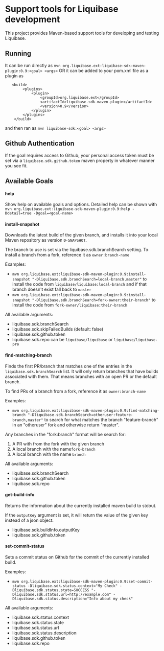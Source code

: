 # Support tools for Liquibase development

This project provides Maven-based support tools for developing and testing Liquibase.

## Running

It can be run directly as `mvn org.liquibase.ext:liquibase-sdk-maven-plugin:0.9:<goal> <args>` OR it can be added to your pom.xml file as a plugin as

```
   <build>
        <plugins>
            <plugin>
                <groupId>org.liquibase.ext</groupId>
                <artifactId>liquibase-sdk-maven-plugin</artifactId>
                <version>0.9</version>
            </plugin>
        </plugins>
    </build>
```

and then ran as `mvn liquibase-sdk:<goal> <args>`

## Github Authentication

If the goal requires access to Github, your personal access token must be set via a `liquibase.sdk.github.token` maven property in whatever manner you see fit.

## Available Goals

#### help

Show help on available goals and options. Detailed help can be shown with `mvn org.liquibase.ext:liquibase-sdk-maven-plugin:0.9:help -Ddetail=true -Dgoal=<goal-name>`

#### install-snapshot

Downloads the latest build of the given branch, and installs it into your local Maven repository as version `0-SNAPSHOT`.

The branch to use is set via the liquibase.sdk.branchSearch setting. To install a branch from a fork, reference it as `owner:branch-name`

Examples:
- `mvn org.liquibase.ext:liquibase-sdk-maven-plugin:0.9:install-snapshot "-Dliquibase.sdk.branchSearch=local-branch,master"` to install the code from `liquibase/liquibase:local-branch` and if that branch doesn't exist fall back to `master`
- `mvn org.liquibase.ext:liquibase-sdk-maven-plugin:0.9:install-snapshot "-Dliquibase.sdk.branchSearch=fork-owner:their-branch"` to install the code from `fork-owner/liquibase:their-branch`

All available arguments:

- liquibase.sdk.branchSearch
- liquibase.sdk.skipFailedBuilds (default: false)
- liquibase.sdk.github.token
- liquibase.sdk.repo can be `liquibase/liquibase` or `liquibase/liquibase-pro`

#### find-matching-branch

Finds the first PR/branch that matches one of the entries in the `liquibase.sdk.branchSearch` list. 
It will only return branches that have builds associated with them. That means branches with an open PR or the default branch.

To find PRs of a branch from a fork, reference it as `owner:branch-name`

Examples:
- `mvn org.liquibase.ext:liquibase-sdk-maven-plugin:0.9:find-matching-branch "-Dliquibase.sdk.branchSearch=otheruser:feature-branch,master"` to search for what matches the branch "feature-branch" in an "otheruser" fork and otherwise return "master".

Any branches in the "fork:branch" format will be search for:
1. A PR with from the fork with the given branch
2. A local branch with the name`fork-branch`
3. A local branch with the name `branch`

All available arguments:

- liquibase.sdk.branchSearch
- liquibase.sdk.github.token
- liquibase.sdk.repo

#### get-build-info

Returns the information about the currently installed maven build to stdout. 

If the `outputKey` argument is set, it will return the value of the given key instead of a json object.

- liquibase.sdk.buildInfo.outputKey
- liquibase.sdk.github.token

#### set-commit-status

Sets a commit status on Github for the commit of the currently installed build.

Examples:
- `mvn org.liquibase.ext:liquibase-sdk-maven-plugin:0.9:set-commit-status -Dliquibase.sdk.status.context="My Check" -Dliquibase.sdk.status.state=SUCCESS "-Dliquibase.sdk.status.url=http://example.com" -Dliquibase.sdk.status.description="Info about my check"`


All available arguments:

- liquibase.sdk.status.context
- liquibase.sdk.status.state
- liquibase.sdk.status.url
- liquibase.sdk.status.description
- liquibase.sdk.github.token
- liquibase.sdk.repo

